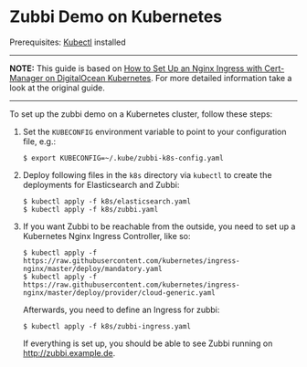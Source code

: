 # Zubbi Demo on Kubernetes

Prerequisites: [Kubectl](https://kubernetes.io/docs/tasks/tools/install-kubectl/)
installed

---

**NOTE:**
This guide is based on
[How to Set Up an Nginx Ingress with Cert-Manager on DigitalOcean Kubernetes](https://www.digitalocean.com/community/tutorials/how-to-set-up-an-nginx-ingress-with-cert-manager-on-digitalocean-kubernetes).
For more detailed information take a look at the original guide.

---

To set up the zubbi demo on a Kubernetes cluster, follow these steps:

1. Set the `KUBECONFIG` environment variable to point to your configuration
   file, e.g.:
   ```shell
   $ export KUBECONFIG=~/.kube/zubbi-k8s-config.yaml
   ```

2. Deploy following files in the `k8s` directory via `kubectl` to create the
   deployments for Elasticsearch and Zubbi:
   ```shell
   $ kubectl apply -f k8s/elasticsearch.yaml
   $ kubectl apply -f k8s/zubbi.yaml
   ```

3. If you want Zubbi to be reachable from the outside, you need to set up a
   Kubernetes Nginx Ingress Controller, like so:
   ```shell
   $ kubectl apply -f https://raw.githubusercontent.com/kubernetes/ingress-nginx/master/deploy/mandatory.yaml
   $ kubectl apply -f https://raw.githubusercontent.com/kubernetes/ingress-nginx/master/deploy/provider/cloud-generic.yaml
   ```
   
   Afterwards, you need to define an Ingress for zubbi:
   ```shell
   $ kubectl apply -f k8s/zubbi-ingress.yaml
   ```
   
   If everything is set up, you should be able to see Zubbi running on http://zubbi.example.de.
